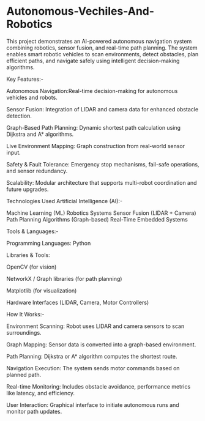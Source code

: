 # Autonomous-Vechiles-And-Robotics

This project demonstrates an AI-powered autonomous navigation system combining robotics, sensor fusion, and real-time path planning. The system enables smart robotic vehicles to scan environments, detect obstacles, plan efficient paths, and navigate safely using intelligent decision-making algorithms.

Key Features:-


Autonomous Navigation:Real-time decision-making for autonomous vehicles and robots.

Sensor Fusion: Integration of LIDAR and camera data for enhanced obstacle detection.

Graph-Based Path Planning: Dynamic shortest path calculation using Dijkstra and A* algorithms.

Live Environment Mapping: Graph construction from real-world sensor input.

Safety & Fault Tolerance: Emergency stop mechanisms, fail-safe operations, and sensor redundancy.

Scalability: Modular architecture that supports multi-robot coordination and future upgrades.

Technologies Used
Artificial Intelligence (AI):-


Machine Learning (ML)
Robotics Systems
Sensor Fusion (LIDAR + Camera)
Path Planning Algorithms (Graph-based)
Real-Time Embedded Systems

Tools & Languages:-


Programming Languages: Python

Libraries & Tools:

OpenCV (for vision)

NetworkX / Graph libraries (for path planning)

Matplotlib (for visualization)

Hardware Interfaces (LIDAR, Camera, Motor Controllers)

How It Works:-


Environment Scanning: Robot uses LIDAR and camera sensors to scan surroundings.

Graph Mapping: Sensor data is converted into a graph-based environment.

Path Planning: Dijkstra or A* algorithm computes the shortest route.

Navigation Execution: The system sends motor commands based on planned path.

Real-time Monitoring: Includes obstacle avoidance, performance metrics like latency, and efficiency.

User Interaction: Graphical interface to initiate autonomous runs and monitor path updates.